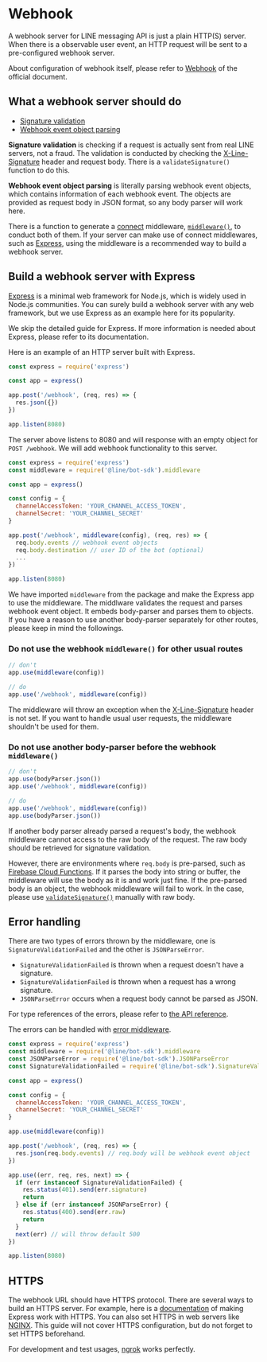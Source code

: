 # Webhook

A webhook server for LINE messaging API is just a plain HTTP(S) server. When
there is a observable user event, an HTTP request will be sent to a
pre-configured webhook server.

About configuration of webhook itself, please refer to [Webhook](https://developers.line.biz/en/reference/messaging-api/#webhooks)
of the official document.

## What a webhook server should do

- [Signature validation](https://developers.line.biz/en/reference/messaging-api/#signature-validation)
- [Webhook event object parsing](https://developers.line.biz/en/reference/messaging-api/#webhook-event-objects)

**Signature validation** is checking if a request is actually sent from real
LINE servers, not a fraud. The validation is conducted by checking
the [X-Line-Signature](https://developers.line.biz/en/reference/messaging-api/#signature-validation) header
and request body. There is a `validateSignature()` function to do this.

**Webhook event object parsing** is literally parsing webhook event objects,
which contains information of each webhook event. The objects are provided as
request body in JSON format, so any body parser will work here.

There is a function to generate a [connect](https://github.com/senchalabs/connect) middleware,
[`middleware()`](https://github.com/line/line-bot-sdk-nodejs/blob/master/lib/middleware.ts), to conduct both of them. If
your server can make use of connect middlewares, such as [Express](https://expressjs.com/),
using the middleware is a recommended way to build a webhook server.

## Build a webhook server with Express

[Express](https://expressjs.com/) is a minimal web framework for Node.js, which
is widely used in Node.js communities. You can surely build a webhook server
with any web framework, but we use Express as an example here for its
popularity.

We skip the detailed guide for Express.  If more information is needed about
Express, please refer to its documentation.

Here is an example of an HTTP server built with Express.

``` js
const express = require('express')

const app = express()

app.post('/webhook', (req, res) => {
  res.json({})
})

app.listen(8080)
```

The server above listens to 8080 and will response with an empty object for
`POST /webhook`. We will add webhook functionality to this server.

``` js
const express = require('express')
const middleware = require('@line/bot-sdk').middleware

const app = express()

const config = {
  channelAccessToken: 'YOUR_CHANNEL_ACCESS_TOKEN',
  channelSecret: 'YOUR_CHANNEL_SECRET'
}

app.post('/webhook', middleware(config), (req, res) => {
  req.body.events // webhook event objects
  req.body.destination // user ID of the bot (optional)
  ...
})

app.listen(8080)
```

We have imported `middleware` from the package and make the Express app to use
the middleware. The middlware validates the request and parses webhook event
object. It embeds body-parser and parses them to objects. If you have a reason
to use another body-parser separately for other routes, please keep in mind the
followings.

### Do not use the webhook `middleware()` for other usual routes

``` js
// don't
app.use(middleware(config))

// do
app.use('/webhook', middleware(config))
```

The middleware will throw an exception when the [X-Line-Signature](https://developers.line.biz/en/reference/messaging-api/#signature-validation)
header is not set. If you want to handle usual user requests, the middleware
shouldn't be used for them.

### Do not use another body-parser before the webhook `middleware()`

``` js
// don't
app.use(bodyParser.json())
app.use('/webhook', middleware(config))

// do
app.use('/webhook', middleware(config))
app.use(bodyParser.json())
```

If another body parser already parsed a request's body, the webhook middleware
cannot access to the raw body of the request. The raw body should be retrieved
for signature validation.

However, there are environments where `req.body` is pre-parsed, such as
[Firebase Cloud Functions](https://firebase.google.com/docs/functions/http-events).
If it parses the body into string or buffer, the middleware will use the body
as it is and work just fine. If the pre-parsed body is an object, the webhook
middleware will fail to work. In the case, please use [`validateSignature()`](https://github.com/line/line-bot-sdk-nodejs/blob/master/lib/validate-signature.ts)
manually with raw body.

## Error handling

There are two types of errors thrown by the middleware, one is `SignatureValidationFailed`
and the other is `JSONParseError`.

- `SignatureValidationFailed` is thrown when a request doesn't have a signature.
- `SignatureValidationFailed` is thrown when a request has a wrong signature.
- `JSONParseError` occurs when a request body cannot be parsed as JSON.

For type references of the errors, please refer to [the API reference](../apidocs/modules.md).

The errors can be handled with [error middleware](https://github.com/senchalabs/connect#error-middleware).

``` js
const express = require('express')
const middleware = require('@line/bot-sdk').middleware
const JSONParseError = require('@line/bot-sdk').JSONParseError
const SignatureValidationFailed = require('@line/bot-sdk').SignatureValidationFailed

const app = express()

const config = {
  channelAccessToken: 'YOUR_CHANNEL_ACCESS_TOKEN',
  channelSecret: 'YOUR_CHANNEL_SECRET'
}

app.use(middleware(config))

app.post('/webhook', (req, res) => {
  res.json(req.body.events) // req.body will be webhook event object
})

app.use((err, req, res, next) => {
  if (err instanceof SignatureValidationFailed) {
    res.status(401).send(err.signature)
    return
  } else if (err instanceof JSONParseError) {
    res.status(400).send(err.raw)
    return
  }
  next(err) // will throw default 500
})

app.listen(8080)
```

## HTTPS

The webhook URL should have HTTPS protocol. There are several ways to build an
HTTPS server. For example, here is a [documentation](https://expressjs.com/en/api.html#app.listen)
of making Express work with HTTPS. You can also set HTTPS in web servers like
[NGINX](https://www.nginx.com/). This guide will not cover HTTPS configuration,
but do not forget to set HTTPS beforehand.

For development and test usages, [ngrok](https://ngrok.com/) works perfectly.
